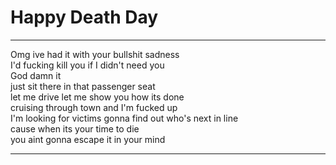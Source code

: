 # Happy Death Day

---

Omg ive had it with your bullshit sadness  
I'd fucking kill you if I didn't need you  
God damn it  
just sit there in that passenger seat  
let me drive let me show you how its done  
cruising through town and I'm fucked up  
I'm looking for victims gonna find out who's next in line  
cause when its your time to die  
you aint gonna escape it in your mind

--- 
